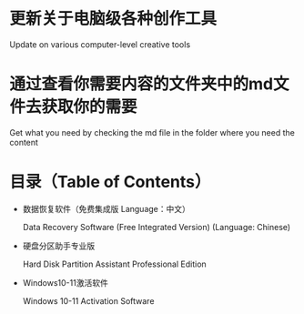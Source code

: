 # 更新关于电脑级各种创作工具
Update on various computer-level creative tools
# 通过查看你需要内容的文件夹中的md文件去获取你的需要
Get what you need by checking the md file in the folder where you need the content

# 目录（Table of Contents）
* 数据恢复软件（免费集成版 Language：中文）
  
  Data Recovery Software (Free Integrated Version) (Language: Chinese)
* 硬盘分区助手专业版
  
  Hard Disk Partition Assistant Professional Edition
* Windows10-11激活软件
  
  Windows 10-11 Activation Software
